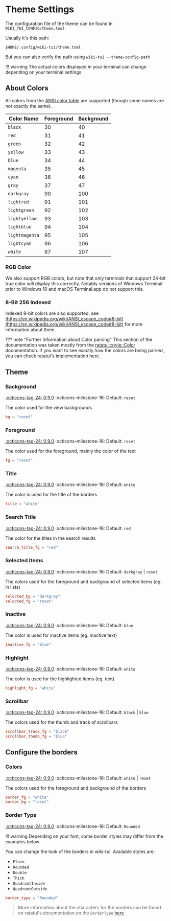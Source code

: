 # Theme Settings

The configuration file of the theme can be found in `WIKI_TUI_CONFIG/theme.toml`

Usually it's this path:

```
$HOME/.config/wiki-tui/theme.toml
```

But you can also verify the path using `wiki-tui --theme-config-path`

!!! warning
    The actual colors displayed in your terminal can change depending on your terminal settings

## About Colors

All colors from the [ANSI color table](https://en.wikipedia.org/wiki/ANSI_escape_code#Colors) are 
supported (though some names are not exactly the same).

| Color Name     | Foreground | Background |
|----------------|------------|------------|
| `black`        | 30         | 40         |
| `red`          | 31         | 41         |
| `green`        | 32         | 42         |
| `yellow`       | 33         | 43         |
| `blue`         | 34         | 44         |
| `magenta`      | 35         | 45         |
| `cyan`         | 36         | 46         |
| `gray`         | 37         | 47         |
| `darkgray`     | 90         | 100        |
| `lightred`     | 91         | 101        |
| `lightgreen`   | 92         | 102        |
| `lightyellow`  | 93         | 103        |
| `lightblue`    | 94         | 104        |
| `lightmagenta` | 95         | 105        |
| `lightcyan`    | 96         | 106        |
| `white`        | 97         | 107        |

### RGB Color

We also support RGB colors, but note that only terminals that support 24-bit true color will 
display this correctly. Notably versions of Windows Terminal prior to Windows 10 and macOS 
Terminal.app do not support this.

### 8-Bit 256 Indexed

Indexed 8-bit colors are also supported, see
[https://en.wikipedia.org/wiki/ANSI_escape_code#8-bit](https://en.wikipedia.org/wiki/ANSI_escape_code#8-bit)
for more information about them.

??? note "Further Information about Color parsing"
    This section of the documentation was taken mostly from the [ratatui::style::Color](https://docs.rs/ratatui/0.26.3/ratatui/style/enum.Color.html#)
    documentation. If you want to see exactly how the colors are being parsed, you can check
    ratatui's implementation [here](https://docs.rs/ratatui/0.26.3/src/ratatui/style/color.rs.html#278-334)

## Theme

### Background
[:octicons-tag-24: 0.9.0][release-0.9.0] :octicons-milestone-16: Default: `reset`

The color used for the view backgrounds
```toml
bg = "reset"
```

### Foreground
[:octicons-tag-24: 0.9.0][release-0.9.0] :octicons-milestone-16: Default: `reset`

The color used for the foreground, mainly the color of the text
```toml
fg = "reset"
```

### Title
[:octicons-tag-24: 0.9.0][release-0.9.0] :octicons-milestone-16: Default: `white`

The color is used for the title of the borders
```toml
title = "white"
```

### Search Title
[:octicons-tag-24: 0.9.0][release-0.9.0] :octicons-milestone-16: Default: `red`

The color for the titles in the search results
```toml
search_title_fg = "red"
```

### Selected Items
[:octicons-tag-24: 0.9.0][release-0.9.0] :octicons-milestone-16: Default: `darkgray` | `reset`

The colors used for the foreground and background of selected items (eg. in lists)
```toml
selected_bg = "darkgray"
selected_fg = "reset"
```

### Inactive
[:octicons-tag-24: 0.9.0][release-0.9.0] :octicons-milestone-16: Default: `blue`

The color is used for inactive items (eg. inactive text)
```toml
inactive_fg = "blue"
```

### Highlight
[:octicons-tag-24: 0.9.0][release-0.9.0] :octicons-milestone-16: Default: `white`

The color is used for the highlighted items (eg. text)
```toml
highlight_fg = "white"
```

### Scrollbar
[:octicons-tag-24: 0.9.0][release-0.9.0] :octicons-milestone-16: Default: `black` | `blue`

The colors used for the thumb and track of scrollbars
```toml
scrollbar_track_fg = "black"
scrollbar_thumb_fg = "blue"
```

## Configure the borders

### Colors
[:octicons-tag-24: 0.9.0][release-0.9.0] :octicons-milestone-16: Default: `white` | `reset`

The colors used for the foreground and background of the borders
```toml
border_fg = "white"
border_bg = "reset"
```

### Border Type
[:octicons-tag-24: 0.9.0][release-0.9.0] :octicons-milestone-16: Default: `Rounded`

!!! warning
    Depending on your font, some border styles may differ from the examples below

You can change the look of the borders in wiki-tui. Available styles are:

* `Plain`
* `Rounded`
* `Double`
* `Thick`
* `QuadrantInside`
* `QuadrantOutside`

```toml
border_type = "Rounded"
```

> More information about the characters for the borders can be found on ratatui's documentation on
> the `BorderType` [here](https://docs.rs/ratatui/0.26.3/ratatui/widgets/block/enum.BorderType.html)

[release-0.9.0]: https://github.com/Builditluc/wiki-tui/releases/tag/v0.9
